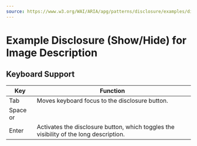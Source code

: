 ```yaml
---
source: https://www.w3.org/WAI/ARIA/apg/patterns/disclosure/examples/disclosure-image-description/
---
```

Example Disclosure (Show/Hide) for Image Description
====================================================

Keyboard Support
----------------

| Key | Function |
| --- | --- |
| Tab | Moves keyboard focus to the disclosure button. |
| Space or  
Enter | Activates the disclosure button, which toggles the visibility of the long description. |